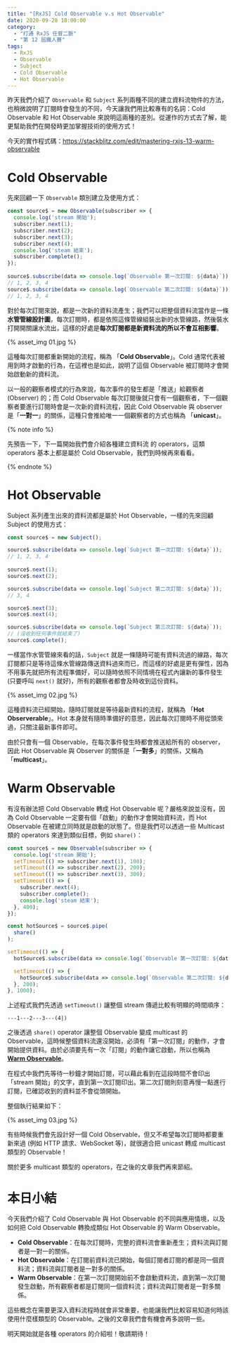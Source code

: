 ```yaml
---
title: "[RxJS] Cold Observable v.s Hot Observable"
date: 2020-09-28 18:00:00
category:
  - "打通 RxJS 任督二脈"
  - "第 12 屆鐵人賽"
tags:
  - RxJS
  - Observable
  - Subject
  - Cold Observable
  - Hot Observable
---
```


昨天我們介紹了 `Observable` 和 `Subject` 系列兩種不同的建立資料流物件的方法，也稍微說明了訂閱時會發生的不同，今天讓我們用比較專有的名詞：Cold Observable 和 Hot Observable 來說明這兩種的差別。從運作的方式去了解，能更幫助我們在開發時更加掌握技術的使用方式！

<!-- more -->

今天的實作程式碼：https://stackblitz.com/edit/mastering-rxjs-13-warm-observable

# Cold Observable

先來回顧一下 `Observable` 類別建立及使用方式：

```typescript
const source$ = new Observable(subscriber => {
  console.log('stream 開始');
  subscriber.next(1);
  subscriber.next(2);
  subscriber.next(3);
  subscriber.next(4);
  console.log('steam 結束');
  subscriber.complete();
});
 
source$.subscribe(data => console.log(`Observable 第一次訂閱: ${data}`));
// 1, 2, 3, 4
source$.subscribe(data => console.log(`Observable 第二次訂閱: ${data}`));
// 1, 2, 3, 4
```

對於每次訂閱來說，都是一次新的資料流產生；我們可以把整個資料流當作是一條**水管管線設計圖**，每次訂閱時，都是依照這條管線組裝出新的水管線路，然後裝水打開開關讓水流出，這樣的好處是**每次訂閱都是新資料流的所以不會互相影響**。

{% asset_img 01.jpg %}

這種每次訂閱都重新開始的流程，稱為 「**Cold Observable**」。Cold 通常代表被用到時才啟動的行為，在這裡也是如此，說明了這個 Observable 被訂閱時才會開始啟動新的資料流。

以一般的觀察者模式的行為來說，每次事件的發生都是「推送」給觀察者 (Observer) 的；而 Cold Observable 每次訂閱後就只會有一個觀察者，下一個觀察者要進行訂閱時會是一次新的資料流程，因此 Cold Observable 與 observer 是「**一對一**」的關係，這種只會推給唯一一個觀察者的方式也稱為 「**unicast**」。

{% note info %}

先預告一下，下一篇開始我們會介紹各種建立資料流 的 operators，這類 operators 基本上都是屬於 Cold Observable，我們到時候再來看看。

{% endnote %}

# Hot Observable

Subject 系列產生出來的資料流都是屬於 Hot Observable，一樣的先來回顧 Subject 的使用方式：

```typescript
const source$ = new Subject();

source$.subscribe(data => console.log(`Subject 第一次訂閱: ${data}`));
// 1, 2, 3, 4
  
source$.next(1);
source$.next(2);

source$.subscribe(data => console.log(`Subject 第二次訂閱: ${data}`));
// 3, 4

source$.next(3);
source$.next(4);

source$.subscribe(data => console.log(`Subject 第三次訂閱: ${data}`));
// (沒收到任何事件就結束了)
source$.complete();
```

一樣當作水管管線來看的話，`Subject` 就是一條隨時可能有資料流過的線路，每次訂閱都只是等待這條水管線路傳送資料過來而已，而這樣的好處是更有彈性，因為不用事先就把所有流程準備好，可以隨時依照不同情境在程式內讓新的事件發生 (只要呼叫 `next()` 就好)，所有的觀察者都會及時收到這份資料。

{% asset_img 02.jpg %}

這種資料流已經開始，隨時訂閱就是等待最新資料的流程，就稱為 「**Hot Observerable**」。Hot 本身就有隨時準備好的意思，因此每次訂閱時不用從頭來過，只關注最新事件即可。

由於只會有一個 Observable，在每次事件發生時都會推送給所有的 observer，因此 Hot Observable 與 Observer 的關係是「**一對多**」的關係，又稱為 「**multicast**」。

# Warm Observable

有沒有辦法把 Cold Observable 轉成 Hot Observable 呢？嚴格來說並沒有，因為 Cold Observable 一定要有個「啟動」的動作才會開始資料流，而 Hot Observable 在被建立同時就是啟動的狀態了。但是我們可以透過一些 Multicast 類的 operators 來達到類似目標，例如 `share()`：

```typescript
const source$ = new Observable(subscriber => {
  console.log('stream 開始');
  setTimeout(() => subscriber.next(1), 100);
  setTimeout(() => subscriber.next(2), 200);
  setTimeout(() => subscriber.next(3), 300);
  setTimeout(() => {
    subscriber.next(4);
    subscriber.complete();
    console.log('steam 結束');
  }, 400);
});

const hotSource$ = source$.pipe(
  share()
);

setTimeout(() => {
  hotSource$.subscribe(data => console.log(`Observable 第一次訂閱: ${data}`));

  setTimeout(() => {
    hotSource$.subscribe(data => console.log(`Observable 第二次訂閱: ${data}`));
  }, 200);
}, 1000);
```

上述程式我們先透過 `setTimeout()` 讓整個 stream 傳遞比較有明顯的時間順序：

```
---1---2---3---(4|)
```

之後透過 `share()` operator 讓整個 Observable 變成 multicast 的 Observable，這時候整個資料流還沒開始，必須有「第一次訂閱」的動作，才會開始提供資料。由於必須要先有一次「訂閱」的動作讓它啟動，所以也稱為 **<u>Warm Observable</u>**。

在程式中我們先等待一秒鐘才開始訂閱，可以藉此看到在這段時間不會印出「stream 開始」的文字，直到第一次訂閱印出。第二次訂閱則刻意再慢一點進行訂閱，已確認收到的資料並不會從頭開始。

整個執行結果如下：

{% asset_img 03.jpg %}

有些時候我們會先設計好一個 Cold Observable，但又不希望每次訂閱時都要重新來過 (例如 HTTP 請求、WebSocket 等)，就很適合把 unicast 轉成 multicast 類型的 Observable！

關於更多 multicast 類型的 operators，在之後的文章我們再來節紹。

# 本日小結

今天我們介紹了 Cold Observable 與 Hot Observable 的不同與應用情境，以及如何把 Cold Observable 轉換成類似 Hot Observable 的 Warm Observable。

- **Cold Observable**：在每次訂閱時，完整的資料流會重新產生；資料流與訂閱者是一對一的關係。
- **Hot Observable**：在訂閱前資料流已開始，每個訂閱者訂閱的都是同一個資料流；資料流與訂閱者是一對多的關係。
- **Warm Observable**：在第一次訂閱開始前不會啟動資料流，直到第一次訂閱發生啟動，所有觀察者都是訂閱同一個資料流；資料流與訂閱者是一對多關係。

這些概念在需要更深入資料流程時就會非常重要，也能讓我們比較容易知道何時該使用什麼樣類型的 Observable。之後的文章我們會有機會再多說明一些。

明天開始就是各種 operators 的介紹啦！敬請期待！



